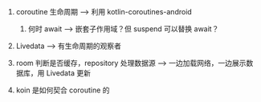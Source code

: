 1. coroutine 生命周期 --> 利用 kotlin-coroutines-android

    1. 何时 await --> 嵌套子作用域？但 suspend 可以替换 await？

2. Livedata --> 有生命周期的观察者

3. room 判断是否缓存，repository 处理数据源 --> 一边加载网络，一边展示数据库，用 Livedata 更新

4. koin 是如何契合 coroutine 的
